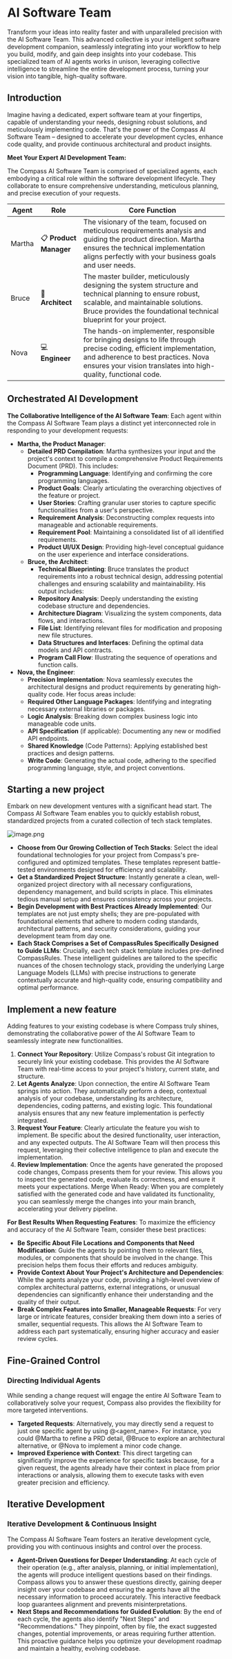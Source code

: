 # AI Software Team

Transform your ideas into reality faster and with unparalleled precision with the AI Software Team. This advanced collective is your intelligent software development companion, seamlessly integrating into your workflow to help you build, modify, and gain deep insights into your codebase. This specialized team of AI agents works in unison, leveraging collective intelligence to streamline the entire development process, turning your vision into tangible, high-quality software.

## Introduction

Imagine having a dedicated, expert software team at your fingertips, capable of understanding your needs, designing robust solutions, and meticulously implementing code. That's the power of the Compass AI Software Team – designed to accelerate your development cycles, enhance code quality, and provide continuous architectural and product insights.

**Meet Your Expert AI Development Team:**

The Compass AI Software Team is comprised of specialized agents, each embodying a critical role within the software development lifecycle. They collaborate to ensure comprehensive understanding, meticulous planning, and precise execution of your requests.

| Agent     | Role                  | Core Function |
|-----------|-----------------------|---------------|
| Martha    | 📋 **Product Manager**   | The visionary of the team, focused on meticulous requirements analysis and guiding the product direction. Martha ensures the technical implementation aligns perfectly with your business goals and user needs. |
| Bruce     | 📐 **Architect**         | The master builder, meticulously designing the system structure and technical planning to ensure robust, scalable, and maintainable solutions. Bruce provides the foundational technical blueprint for your project. |
| Nova     | 💻 **Engineer** | The hands-on implementer, responsible for bringing designs to life through precise coding, efficient implementation, and adherence to best practices. Nova ensures your vision translates into high-quality, functional code. |

## Orchestrated AI Development
**The Collaborative Intelligence of the AI Software Team**:
Each agent within the Compass AI Software Team plays a distinct yet interconnected role in responding to your development requests:

- **Martha, the Product Manager**:
  - **Detailed PRD Compilation**: Martha synthesizes your input and the project's context to compile a comprehensive Product Requirements Document (PRD). This includes:
    - **Programming Language**: Identifying and confirming the core programming languages.
    - **Product Goals**: Clearly articulating the overarching objectives of the feature or project.
    - **User Stories**: Crafting granular user stories to capture specific functionalities from a user's perspective.
    - **Requirement Analysis**: Deconstructing complex requests into manageable and actionable requirements.
    - **Requirement Pool**: Maintaining a consolidated list of all identified requirements.
    - **Product UI/UX Design**: Providing high-level conceptual guidance on the user experience and interface considerations.
  - **Bruce, the Architect**:
    - **Technical Blueprinting**: Bruce translates the product requirements into a robust technical design, addressing potential challenges and ensuring scalability and maintainability. His output includes:
    - **Repository Analysis**: Deeply understanding the existing codebase structure and dependencies.
    - **Architecture Diagram**: Visualizing the system components, data flows, and interactions.
    - **File List**: Identifying relevant files for modification and proposing new file structures.
    - **Data Structures and Interfaces**: Defining the optimal data models and API contracts.
    - **Program Call Flow**: Illustrating the sequence of operations and function calls.
- **Nova, the Engineer**:
  - **Precision Implementation**: Nova seamlessly executes the architectural designs and product requirements by generating high-quality code. Her focus areas include:
  - **Required Other Language Packages**: Identifying and integrating necessary external libraries or packages.
  - **Logic Analysis**: Breaking down complex business logic into manageable code units.
  - **API Specification** (if applicable): Documenting any new or modified API endpoints.
  - **Shared Knowledge** (Code Patterns): Applying established best practices and design patterns.
  - **Write Code**: Generating the actual code, adhering to the specified programming language, style, and project conventions.


## Starting a new project

Embark on new development ventures with a significant head start. The Compass AI Software Team enables you to quickly establish robust, standardized projects from a curated collection of tech stack templates.

![image.png](./assets/start_from_template.png)

- **Choose from Our Growing Collection of Tech Stacks**: Select the ideal foundational technologies for your project from Compass's pre-configured and optimized templates. These templates represent battle-tested environments designed for efficiency and scalability.
- **Get a Standardized Project Structure**: Instantly generate a clean, well-organized project directory with all necessary configurations, dependency management, and build scripts in place. This eliminates tedious manual setup and ensures consistency across your projects.
- **Begin Development with Best Practices Already Implemented**: Our templates are not just empty shells; they are pre-populated with foundational elements that adhere to modern coding standards, architectural patterns, and security considerations, guiding your development team from day one.
- **Each Stack Comprises a Set of CompassRules Specifically Designed to Guide LLMs**: Crucially, each tech stack template includes pre-defined CompassRules. These intelligent guidelines are tailored to the specific nuances of the chosen technology stack, providing the underlying Large Language Models (LLMs) with precise instructions to generate contextually accurate and high-quality code, ensuring compatibility and optimal performance.

## Implement a new feature

Adding features to your existing codebase is where Compass truly shines, demonstrating the collaborative power of the AI Software Team to seamlessly integrate new functionalities.

1. **Connect Your Repository**: Utilize Compass's robust Git integration to securely link your existing codebase. This provides the AI Software Team with real-time access to your project's history, current state, and structure.
2. **Let Agents Analyze**: Upon connection, the entire AI Software Team springs into action. They automatically perform a deep, contextual analysis of your codebase, understanding its architecture, dependencies, coding patterns, and existing logic. This foundational analysis ensures that any new feature implementation is perfectly integrated.
3. **Request Your Feature**: Clearly articulate the feature you wish to implement. Be specific about the desired functionality, user interaction, and any expected outputs. The AI Software Team will then process this request, leveraging their collective intelligence to plan and execute the implementation.
4. **Review Implementation**: Once the agents have generated the proposed code changes, Compass presents them for your review. This allows you to inspect the generated code, evaluate its correctness, and ensure it meets your expectations.
Merge When Ready: When you are completely satisfied with the generated code and have validated its functionality, you can seamlessly merge the changes into your main branch, accelerating your delivery pipeline.

**For Best Results When Requesting Features**:
To maximize the efficiency and accuracy of the AI Software Team, consider these best practices:

- **Be Specific About File Locations and Components that Need Modification**: Guide the agents by pointing them to relevant files, modules, or components that should be involved in the change. This precision helps them focus their efforts and reduces ambiguity.
- **Provide Context About Your Project's Architecture and Dependencies**: While the agents analyze your code, providing a high-level overview of complex architectural patterns, external integrations, or unusual dependencies can significantly enhance their understanding and the quality of their output.
- **Break Complex Features into Smaller, Manageable Requests**: For very large or intricate features, consider breaking them down into a series of smaller, sequential requests. This allows the AI Software Team to address each part systematically, ensuring higher accuracy and easier review cycles.

## Fine-Grained Control
### Directing Individual Agents
While sending a change request will engage the entire AI Software Team to collaboratively solve your request, Compass also provides the flexibility for more targeted interventions.

- **Targeted Requests**: Alternatively, you may directly send a request to just one specific agent by using @<agent_name>. For instance, you could @Martha to refine a PRD detail, @Bruce to explore an architectural alternative, or @Nova to implement a minor code change.
- **Improved Experience with Context**: This direct targeting can significantly improve the experience for specific tasks because, for a given request, the agents already have their context in place from prior interactions or analysis, allowing them to execute tasks with even greater precision and efficiency.

## Iterative Development
### Iterative Development & Continuous Insight
The Compass AI Software Team fosters an iterative development cycle, providing you with continuous insights and control over the process.

- **Agent-Driven Questions for Deeper Understanding**: At each cycle of their operation (e.g., after analysis, planning, or initial implementation), the agents will produce intelligent questions based on their findings. Compass allows you to answer these questions directly, gaining deeper insight over your codebase and ensuring the agents have all the necessary information to proceed accurately. This interactive feedback loop guarantees alignment and prevents misinterpretations.
- **Next Steps and Recommendations for Guided Evolution**: By the end of each cycle, the agents also identify "Next Steps" and "Recommendations." They pinpoint, often by file, the exact suggested changes, potential improvements, or areas requiring further attention. This proactive guidance helps you optimize your development roadmap and maintain a healthy, evolving codebase.